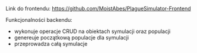 Link do frontendu: https://github.com/MoistAbes/PlagueSimulator-Frontend

Funkcjonalności backendu:

- wykonuje operacje CRUD na obiektach symulacji oraz populacji
- genereuje początkową populacje dla symulacji
- przeprowadza całą symulacje

